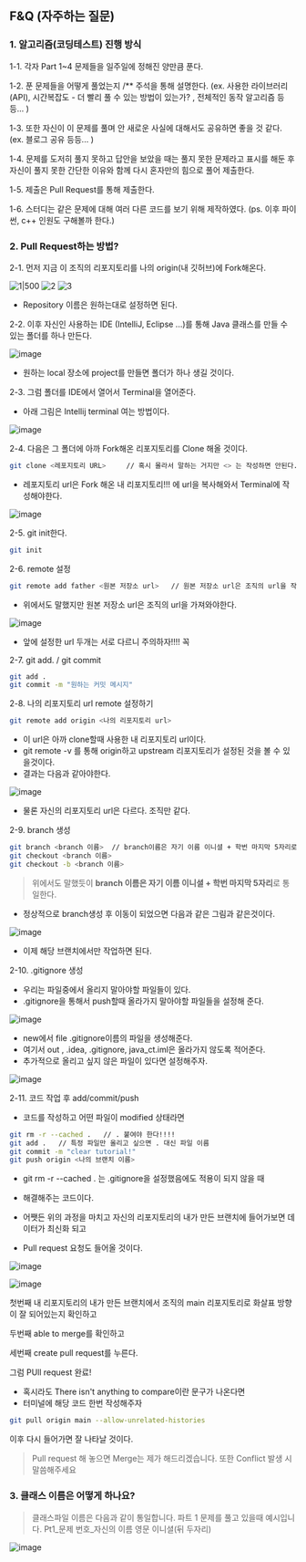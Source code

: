 ## F&Q (자주하는 질문)

### 1. 알고리즘(코딩테스트) 진행 방식

1-1. 각자 Part 1~4 문제들을 일주일에 정해진 양만큼 푼다.

1-2. 푼 문제들을 어떻게 풀었는지 /** 주석을 통해 설명한다. (ex. 사용한 라이브러리(API), 시간복잡도 - 더 빨리 풀 수 있는 방법이 있는가? , 전체적인 동작 알고리즘 등등... )  

1-3. 또한 자신이 이 문제를 풀며 안 새로운 사실에 대해서도 공유하면 좋을 것 같다. (ex. 블로그 공유 등등... )

1-4. 문제를 도저히 풀지 못하고 답안을 보았을 때는 풀지 못한 문제라고 표시를 해둔 후 자신이 풀지 못한 간단한 이유와 함께 다시 혼자만의 힘으로 풀어 제출한다.

1-5. 제출은 Pull Request를 통해 제출한다.

1-6. 스터디는 같은 문제에 대해 여러 다른 코드를 보기 위해 제작하였다. (ps. 이후 파이썬, c++ 인원도 구해볼까 한다.)

### 2. Pull Request하는 방법?

2-1. 먼저 지금 이 조직의 리포지토리를 나의 origin(내 깃허브)에 Fork해온다.

![1|500](https://github.com/Algorithms-CT/Java_CT/assets/113106136/c2c9e0b6-c5a2-4b88-8886-d169ddb80e53)
![2](https://github.com/Algorithms-CT/Java_CT/assets/113106136/9e65ff4f-cc47-49c0-93c4-dbda66207c40)
![3](https://github.com/Algorithms-CT/Java_CT/assets/113106136/d0cc9fd3-74f9-48c6-95a9-9523a00087f1)

- Repository 이름은 원하는대로 설정하면 된다.

2-2. 이후 자신인 사용하는 IDE (IntelliJ, Eclipse ...)를 통해 Java 클래스를 만들 수 있는 폴더를 하나 만든다.

![image](https://github.com/Algorithms-CT/Java_CT/assets/113106136/3fdbf096-613c-4fef-ba8b-484f1be9b134)

- 원하는 local 장소에 project를 만들면 폴더가 하나 생길 것이다.

2-3. 그럼 폴더를 IDE에서 열어서 Terminal을 열어준다.

- 아래 그림은 Intellij terminal 여는 방법이다.

![image](https://github.com/Algorithms-CT/Java_CT/assets/113106136/edab7bc8-e0f2-4c4c-a554-c219ffc8995b)

2-4. 다음은 그 폴더에 아까 Fork해온 리포지토리를 Clone 해올 것이다.

```bash
git clone <레포지토리 URL>     // 혹시 몰라서 말하는 거지만 <> 는 작성하면 안된다.
```

- 레포지토리 url은 Fork 해온 내 리포지토리!!! 에 url을 복사해와서 Terminal에 작성해야한다.

![image](https://github.com/Algorithms-CT/Java_CT/assets/113106136/00073543-b61e-45e2-83a2-bca175842959)

2-5. git init한다.

```bash
git init
```

2-6. remote 설정

```bash
git remote add father <원본 저장소 url>   // 원본 저장소 url은 조직의 url을 작성한다.
```

- 위에서도 말했지만 원본 저장소 url은 조직의 url을 가져와야한다.

![image](https://github.com/Algorithms-CT/Java_CT/assets/113106136/519328cd-8d24-44c0-9b1c-9d2f9d3c597a)

- 앞에 설정한 url 두개는 서로 다르니 주의하자!!!! 꼭

2-7. git add. / git commit 

```bash
git add .
git commit -m "원하는 커밋 메시지"
```

2-8. 나의 리포지토리 url remote 설정하기

```bash
git remote add origin <나의 리포지토리 url>
```
- 이 url은 아까 clone할때 사용한 내 리포지토리 url이다.
- git remote -v 를 통해 origin하고 upstream 리포지토리가 설정된 것을 볼 수 있을것이다.
- 결과는 다음과 같아야한다.

![image](https://github.com/Algorithms-CT/Java_CT/assets/113106136/56f2a8dc-25b3-4fde-a2f9-081f3f3e323f)

- 물론 자신의 리포지토리 url은 다르다. 조직만 같다.

2-9. branch 생성

```bash
git branch <branch 이름>  // branch이름은 자기 이름 이니셜 + 학번 마지막 5자리로 통일한다.
git checkout <branch 이름>
git checkout -b <branch 이름>
```

> 위에서도 말했듯이 **branch 이름은 자기 이름 이니셜 + 학번 마지막 5자리**로 통일한다.

- 정상적으로 branch생성 후 이동이 되었으면 다음과 같은 그림과 같은것이다.

![image](https://github.com/Algorithms-CT/Java_CT/assets/113106136/90d1937e-8246-476a-9f60-e9e0ea7ef620)

- 이제 해당 브랜치에서만 작업하면 된다.

2-10. .gitignore 생성

- 우리는 파일중에서 올리지 말아야할 파일들이 있다.
- .gitignore을 통해서 push할때 올라가지 말아야할 파일들을 설정해 준다.

![image](https://github.com/Algorithms-CT/Java_CT/assets/113106136/bee66a71-2dd0-423d-a0c8-dead775f8c4a)

- new에서 file .gitignore이름의 파일을 생성해준다.
- 여기서 out , .idea, .gitignore, java_ct.iml은 올라가지 않도록 적어준다.
- 추가적으로 올리고 싶지 않은 파일이 있다면 설정해주자.

![image](https://github.com/Algorithms-CT/Java_CT/assets/113106136/8ad89ec2-aa87-4e51-bf5e-8ab9d9a339b2)

2-11. 코드 작업 후 add/commit/push

- 코드를 작성하고 어떤 파일이 modified 상태라면

```bash
git rm -r --cached .   // . 붙여야 한다!!!!
git add .   // 특정 파일만 올리고 싶으면 . 대신 파일 이름 
git commit -m "clear tutorial!"
git push origin <나의 브랜치 이름>
```

- git rm -r --cached . 는 .gitignore을 설정했음에도 적용이 되지 않을 때
- 해결해주는 코드이다.

- 어쨋든 위의 과정을 마치고 자신의 리포지토리의 내가 만든 브랜치에 들어가보면 데이터가 최신화 되고
- Pull request 요청도 들어올 것이다.

![image](https://github.com/Algorithms-CT/Java_CT/assets/113106136/61ae19bb-7e8d-45e3-a40e-d75024010511)

![image](https://github.com/Algorithms-CT/Java_CT/assets/113106136/df938f0e-471f-4313-8976-058cb6a5afaf)

첫번째 내 리포지토리의 내가 만든 브랜치에서 조직의 main 리포지토리로 화살표 방향이 잘 되어있는지 확인하고 

두번째 able to merge를 확인하고 

세번째 create pull request를 누른다.

그럼 PUll request 완료!

- 혹시라도 There isn't anything to compare이란 문구가 나온다면
- 터미널에 해당 코드 한번 작성해주자

```bash
git pull origin main --allow-unrelated-histories
```
이후 다시 들어가면 잘 나타날 것이다.

> Pull request 해 놓으면 Merge는 제가 해드리겠습니다.
> 또한 Conflict 발생 시 말씀해주세요

### 3. 클래스 이름은 어떻게 하나요?

> 클래스파일 이름은 다음과 같이 통일합니다.
> 파트 1 문제를 풀고 있을때 예시입니다.
> Pt1_문제 번호_자신의 이름 영문 이니셜(뒤 두자리)

 ![image](https://github.com/Algorithms-CT/Java_CT/assets/113106136/fb5c4bff-c1a0-4b60-b81d-01bb591bd72c)













